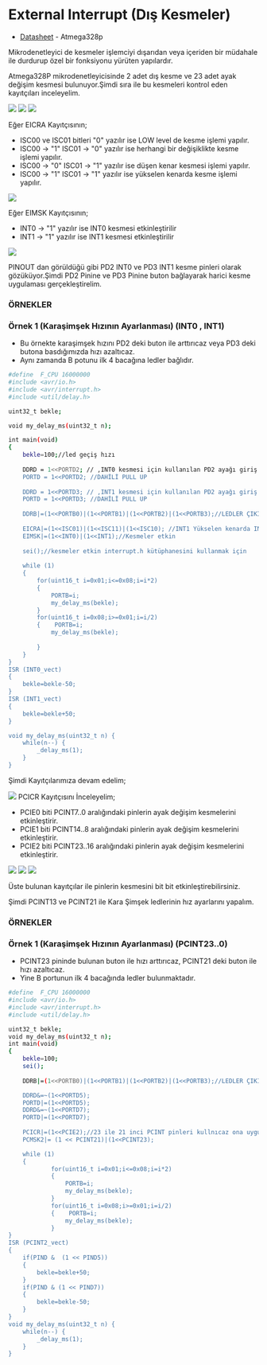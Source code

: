 # External Interrupt (Dış Kesmeler)
- [Datasheet] - Atmega328p

Mikrodenetleyici de kesmeler işlemciyi  dışarıdan veya içeriden bir müdahale ile durdurup özel bir fonksiyonu yürüten yapılardır.

Atmega328P mikrodenetleyicisinde 2 adet dış kesme ve 23 adet ayak değişim kesmesi bulunuyor.Şimdi sıra ile bu kesmeleri kontrol eden kayıtçıları inceleyelim.

![](https://i.ibb.co/tYC84y6/2021-28-2-14-01-28.png)
![](https://i.ibb.co/z64KPWf/2021-28-2-14-01-35.png)
![](https://i.ibb.co/vmK4qBc/2021-28-2-14-01-41.png)

Eğer EICRA Kayıtçısının;
- ISC00 ve ISC01 bitleri "0" yazılır ise LOW level de kesme işlemi yapılır.
- ISC00 -> "1" ISC01 -> "0" yazılır ise herhangi bir değişiklikte kesme işlemi yapılır.
- ISC00 -> "0" ISC01 -> "1" yazılır ise düşen kenar kesmesi işlemi yapılır.
- ISC00 -> "1" ISC01 -> "1" yazılır ise yükselen kenarda kesme işlemi yapılır.


![](https://i.ibb.co/34snSW3/2021-28-2-14-01-48.png)

Eğer EIMSK Kayıtçısının;
- INT0 -> "1" yazılır ise INT0 kesmesi etkinleştirilir 
- INT1 -> "1" yazılır ise INT1 kesmesi etkinleştirilir 

![](https://i.ibb.co/FwCDmCm/UNOV3PDF.png)

PINOUT dan görüldüğü gibi PD2 INT0 ve PD3 INT1 kesme pinleri olarak gözüküyor.Şimdi PD2 Pinine ve PD3 Pinine buton bağlayarak harici kesme uygulaması gerçekleştirelim.

### ÖRNEKLER
### Örnek 1 (Karaşimşek Hızının Ayarlanması) (INT0 , INT1)
- Bu örnekte karaşimşek hızını PD2 deki buton ile arttırıcaz veya PD3 deki butona basdığımızda hızı azaltıcaz.
- Aynı zamanda B potunu ilk 4 bacağına ledler bağlıdır.
```sh
#define  F_CPU 16000000
#include <avr/io.h>
#include <avr/interrupt.h>
#include <util/delay.h>

uint32_t bekle;

void my_delay_ms(uint32_t n);

int main(void)
{
	bekle=100;//led geçiş hızı
	
	DDRD = 1<<PORTD2; // ,INT0 kesmesi için kullanılan PD2 ayağı giriş
	PORTD = 1<<PORTD2; //DAHİLİ PULL UP
	
	DDRD = 1<<PORTD3; // ,INT1 kesmesi için kullanılan PD2 ayağı giriş
	PORTD = 1<<PORTD3; //DAHİLİ PULL UP
	
	DDRB|=(1<<PORTB0)|(1<<PORTB1)|(1<<PORTB2)|(1<<PORTB3);//LEDLER ÇIKIŞ
	
	EICRA|=(1<<ISC01)|(1<<ISC11)|(1<<ISC10); //INT1 Yükselen kenarda INT0 düşen kenerda kesme işlemi yapar
	EIMSK|=(1<<INT0)|(1<<INT1);//Kesmeler etkin
	
	sei();//kesmeler etkin interrupt.h kütüphanesini kullanmak için
	
    while (1) 
    {
		for(uint16_t i=0x01;i<=0x08;i=i*2)
		{
			PORTB=i;
			my_delay_ms(bekle);
		}
		for(uint16_t i=0x08;i>=0x01;i=i/2)
		{    PORTB=i;
			my_delay_ms(bekle);
			
		}
    }
}
ISR (INT0_vect)
{
	bekle=bekle-50;
}
ISR (INT1_vect)
{
	bekle=bekle+50;
}

void my_delay_ms(uint32_t n) {
	while(n--) {
		_delay_ms(1);
	}
}

```
Şimdi Kayıtçılarımıza devam edelim;

![](https://i.ibb.co/3yW2nhH/2021-28-2-15-38-00.png)
PCICR Kayıtçısını İnceleyelim;
- PCIE0 biti PCINT7..0 aralığındaki pinlerin ayak değişim kesmelerini etkinleştirir.
- PCIE1 biti PCINT14..8 aralığındaki pinlerin ayak değişim kesmelerini etkinleştirir.
- PCIE2 biti PCINT23..16 aralığındaki pinlerin ayak değişim kesmelerini etkinleştirir.

![](https://i.ibb.co/VQjSVC4/2021-28-2-15-38-13.png)
![](https://i.ibb.co/hFDL9xM/2021-28-2-15-38-18.png)
![](https://i.ibb.co/SR38k6F/2021-28-2-15-38-24.png)

Üste bulunan kayıtçılar ile pinlerin kesmesini bit bit etkinleştirebilirsiniz.

Şimdi PCINT13 ve PCINT21 ile Kara Şimşek ledlerinin hız ayarlarını yapalım.

### ÖRNEKLER
### Örnek 1 (Karaşimşek Hızının Ayarlanması) (PCINT23..0)
- PCINT23 pininde bulunan buton ile hızı arttırıcaz, PCINT21 deki buton ile hızı azaltıcaz.
- Yine B portunun ilk 4 bacağında ledler bulunmaktadır.
```sh
#define  F_CPU 16000000
#include <avr/io.h>
#include <avr/interrupt.h>
#include <util/delay.h>

uint32_t bekle;
void my_delay_ms(uint32_t n);
int main(void)
{
	bekle=100;
	sei();
	
	DDRB|=(1<<PORTB0)|(1<<PORTB1)|(1<<PORTB2)|(1<<PORTB3);//LEDLER ÇIKIŞ

	DDRD&=~(1<<PORTD5);
	PORTD|=(1<<PORTD5);
	DDRD&=~(1<<PORTD7);
	PORTD|=(1<<PORTD7);
	
	PCICR|=(1<<PCIE2);//23 ile 21 inci PCINT pinleri kullnıcaz ona uygun durum değişiklik kesmesini etkinleştirdik
	PCMSK2|= (1 << PCINT21)|(1<<PCINT23);

    while (1) 
    {
			for(uint16_t i=0x01;i<=0x08;i=i*2)
			{
				PORTB=i;
				my_delay_ms(bekle);
			}
			for(uint16_t i=0x08;i>=0x01;i=i/2)
			{    PORTB=i;
				my_delay_ms(bekle);
			}
}
ISR (PCINT2_vect)
{
	if(PIND &  (1 << PIND5))
	{
		bekle=bekle+50;
	}
	if(PIND & (1 << PIND7))
	{
		bekle=bekle-50;
	}
}
void my_delay_ms(uint32_t n) {
	while(n--) {
		_delay_ms(1);
	}
}
```


[Datasheet]: <https://ww1.microchip.com/downloads/en/DeviceDoc/Atmel-7810-Automotive-Microcontrollers-ATmega328P_Datasheet.pdf>